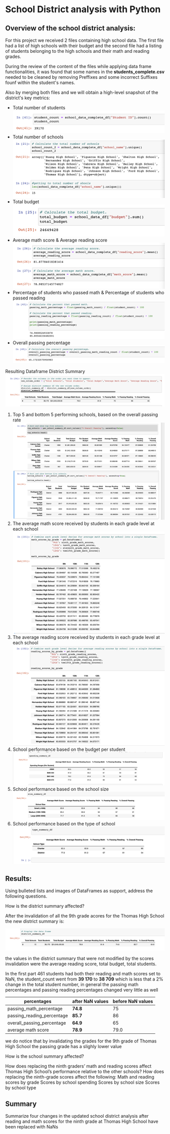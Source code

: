 # School District analysis with Python #

## Overview of the school district analysis: ##

For this project we received 2 files containing high school data. The first file had a list of high schools with their budget and the second file had a listing of students belonging to the high schools and their math and reading grades.

During the review of the content of the files while applying data frame functionalities, it was found that some names in the **students_complete.csv** needed to be cleaned by removing Preffixes and some incorrect Suffixes founf within the student's names.

Also by merging both files and we will obtain a high-level snapshot of the district's key metrics:

- Total number of students
![](/Images/totalStudentCount.png)
- Total number of schools
![](/Images/totalSchoolsCount.png)
- Total budget
![](/Images/totalBudget.png)
- Average math score & Average reading score
![](/Images/averageScores.png)
- Percentage of students who passed math & Percentage of students who passed reading
![](/Images/percentagesMathReading.png)
- Overall passing percentage
![](/Images/overallPercentage.png)

Resulting Dataframe District Summary
![](/Images/districtSummary.png)


1. Top 5 and bottom 5 performing schools, based on the overall passing rate
![](/Images/TopAndBottom.png)
2. The average math score received by students in each grade level at each school
![](/Images/averageMathByGrade.png)
3. The average reading score received by students in each grade level at each school
![](/Images/averageReadByGrade.png)
4. School performance based on the budget per student
![](/Images/performanceBudget.png)
5. School performance based on the school size 
![](/Images/performanceSize.png)
6. School performance based on the type of school
![](/Images/performanceType.png)


## Results: ##

Using bulleted lists and images of DataFrames as support, address the following questions.

How is the district summary affected?

After the invalidation of all the 9th grade acores for the Thomas High School
the new district summary is:

![](/Images/newDistrictSummary.png)

the values in the district summary that were not modified by the scores invalidation were the average reading score, total budget, total students.

In the first part 461 students had both their reading and math scores set to NaN, the student_count went from **39 170** to **38 709** which is less that a 2% change in the total student number, in general the passing math percentages and passing reading percentages changed very little as well

percentages   | after NaN values | before NaN values
------------- | ------------- | -------------
passing_math_percentage  | **74.8**  | 75
passing_reading_percentage  | **85.7** | 86
overall_passing_percentage | **64.9**| 65
average math score | **78.9** | 79.0


 we do notice that by invalidating the grades for the 9th grade of Thomas High School the passing grade has a slighly lower value


How is the school summary affected?

How does replacing the ninth graders’ math and reading scores affect Thomas High School’s performance relative to the other schools?
How does replacing the ninth-grade scores affect the following:
Math and reading scores by grade
Scores by school spending
Scores by school size
Scores by school type

## Summary ##

 Summarize four changes in the updated school district analysis after reading and math scores for the ninth grade at Thomas High School have been replaced with NaNs

